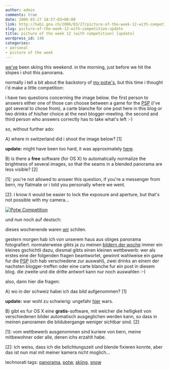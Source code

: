 ```yaml
---
author: admin
comments: true
date: 2006-03-27 18:57:03+00:00
link: http://habi.gna.ch/2006/03/27/picture-of-the-week-12-with-competition-update/
slug: picture-of-the-week-12-with-competition-update
title: picture of the week 12 (with competition) [update]
wordpress_id: 148
categories:
- personal
- picture of the week
---
```



[we've](http://velokurierbern.ch/) been skiing this weekend. in the morning, just before we hit the slopes i shot this panorama.
  
normally i tell a bit about the backstory of [my potw's](http://habi.gna.ch/blog/archives/cat_picture_of_the_week.html), but this time i thought i'd make a little competition:
  
i have two questions concerning the image below. the first person to answers either one of those can choose between a game for the [PSP](http://www.yourpsp.com/) (i've got several to chose from), a carte blanche for one post here in this blog or two drinks of his/her choice at the next blogger-meeting. the second and third person who answers correctly has to take what's left :-)
  
so, without further ado:



A) where in switzerland  did i shoot the image below? [1]



**update:** might have been too hard, it was approximately [here](http://map.search.ch/grindelwald?x=855&y=-541&e=1).
  
B) is there a **free** software (for OS X) to automatically normalize the brightness of several images, so that the seams in a blended panorama are less visible? [2]



[1]: you're not allowed to answer this question, if you're a messenger from bern, my flatmate or i told you personally where we went.
  
[2]: i know it would be easier to lock the exposure and aperture, but that's not possible with my camera...



[![Potw Competition](http://habi.gna.ch/blog/images/potw_competition-tm.jpg)](http://habi.gna.ch/blog/images/potw_competition.jpg)



und nun noch auf deutsch:
  
dieses wochenende waren [wir](http://velokurierbern.ch/) schilen.
  
gestern morgen hab ich von unserem haus aus obiges panorama fotografiert. normalerweise gibts ja zu meinen [bildern der woche](http://habi.gna.ch/blog/archives/cat_picture_of_the_week.html) immer ein kleines gschichtli dazu, diesmal gibts einen kleinen wettbewerb: wer als erstes eine der folgenden fragen beantwortet, gewinnt wahlweise ein game fur die [PSP](http://www.yourpsp.com/) (ich hab verschiedene zur auswahl), zwei drinks an einem der nachsten blogger-treffen oder eine carte blanche fur ein post in diesem blog. die zweite und die dritte antwort kann nur noch auswahlen :-)



also, dann hier die fragen:



A) wo in der schweiz habei ich das bild aufgenommen? [1]



**update:** war wohl zu schwierig: ungefahr [hier](http://map.search.ch/grindelwald?x=855&y=-541&e=1) wars.
  
B) gibt es fur OS X eine **gratis**-software, mit welcher die helligkeit von verschiedenen bilder automatisch ausgeglichen werden kann, so dass in meinen panoramen die bildubergange weniger sichtbar sind. [2]



[1]:  vom wettbewerb ausgenommen sind kuriere von bern, meine mitbewohner oder alle, denen ichs erzahlt habe.
  
[2]: ich weiss, dass ich die belichtungszeit und blende fixieren konnte, aber das ist nun mal mit meiner kamera nicht moglich...





technorati tags: [panorama](http://www.technorati.com/tag/panorama), [potw](http://www.technorati.com/tag/potw), [skiing](http://www.technorati.com/tag/skiing), [snow](http://www.technorati.com/tag/snow)

